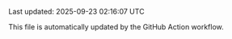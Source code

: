 Last updated: 2025-09-23 02:16:07 UTC

This file is automatically updated by the GitHub Action workflow.

